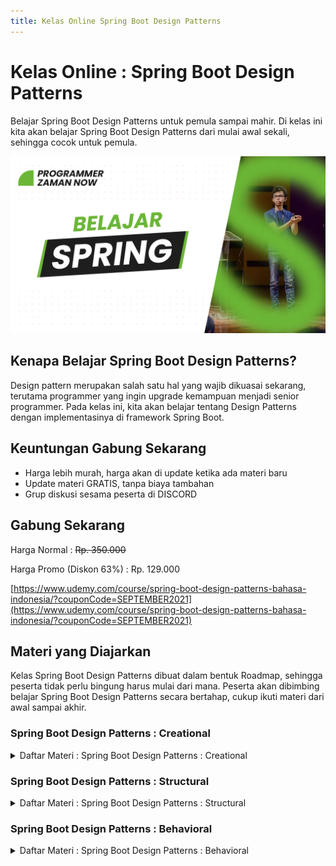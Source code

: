 ```yaml
---
title: Kelas Online Spring Boot Design Patterns
---
```


# Kelas Online : Spring Boot Design Patterns

Belajar Spring Boot Design Patterns untuk pemula sampai mahir. Di kelas ini kita akan belajar Spring Boot Design Patterns dari mulai awal sekali, sehingga cocok untuk pemula.

![Spring Boot Design Patterns](/img/kelas-online/big/spring.jpg)

## Kenapa Belajar Spring Boot Design Patterns?

Design pattern merupakan salah satu hal yang wajib dikuasai sekarang, terutama programmer yang ingin upgrade kemampuan
menjadi senior programmer. Pada kelas ini, kita akan belajar tentang Design Patterns dengan implementasinya di framework
Spring Boot.

## Keuntungan Gabung Sekarang

- Harga lebih murah, harga akan di update ketika ada materi baru
- Update materi GRATIS, tanpa biaya tambahan
- Grup diskusi sesama peserta di DISCORD

## Gabung Sekarang

Harga Normal : ~~Rp. 350.000~~

Harga Promo (Diskon 63%) : Rp. 129.000

[https://www.udemy.com/course/spring-boot-design-patterns-bahasa-indonesia/?couponCode=SEPTEMBER2021](https://www.udemy.com/course/spring-boot-design-patterns-bahasa-indonesia/?couponCode=SEPTEMBER2021)

## Materi yang Diajarkan

Kelas Spring Boot Design Patterns dibuat dalam bentuk Roadmap, sehingga peserta tidak perlu bingung harus mulai dari mana.
Peserta akan dibimbing belajar Spring Boot Design Patterns secara bertahap, cukup ikuti materi dari awal sampai akhir.

### Spring Boot Design Patterns : Creational

<details>
<summary>Daftar Materi : Spring Boot Design Patterns : Creational</summary>

```text
00:00:00 - Pendahuluan
00:02:26 - Pengenalan Design Patterns
00:11:41 - Pengenalan Creational Design Patterns
00:14:36 - Membuat Project
00:17:53 - Singleton Pattern
00:24:59 - Singleton Pattern di Spring Boot
00:47:25 - Prototype Pattern
00:56:19 - Prototype Pattern di Spring Boot
01:11:21 - Builder Pattern
01:18:58 - Builder Pattern di Spring Boot
01:39:40 - Factory Method Pattern
01:51:14 - Factory Method Pattern di Spring Boot
02:19:22 - Abstract Factory Pattern
02:29:39 - Abstract Factory Pattern di Spring Boot
02:52:53 - Materi Selanjutnya
```

</details>

### Spring Boot Design Patterns : Structural

<details>
<summary>Daftar Materi : Spring Boot Design Patterns : Structural</summary>

```text
Segera Hadir, GRATIS untuk yang sudah gabung
```

</details>

### Spring Boot Design Patterns : Behavioral

<details>
<summary>Daftar Materi : Spring Boot Design Patterns : Behavioral</summary>

```text
Segera Hadir, GRATIS untuk yang sudah gabung
```

</details>
